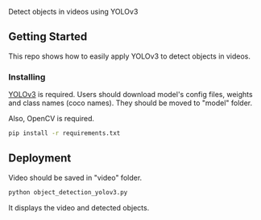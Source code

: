Detect objects in videos using YOLOv3

## Getting Started

This repo shows how to easily apply YOLOv3 to detect objects in videos.

### Installing

[YOLOv3](https://github.com/ayooshkathuria/pytorch-yolo-v3) is required. Users should download model's config files, weights and class names (coco names). 
They should be moved to "model" folder.

Also, OpenCV is required. 

```bash
pip install -r requirements.txt
```

## Deployment

Video should be saved in "video" folder.

```bash
python object_detection_yolov3.py
```

It displays the video and detected objects.
